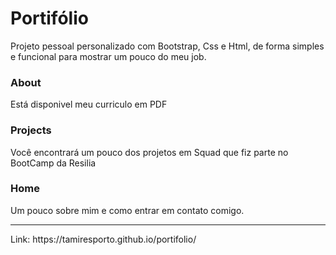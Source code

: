 # Portifólio
Projeto pessoal personalizado com Bootstrap, Css e Html, de forma simples e funcional para mostrar um pouco do meu job.

<h3>About</h3>
Está disponivel meu curriculo em PDF

<h3>Projects</h3>
Você encontrará um pouco dos projetos em Squad que fiz parte no BootCamp da Resilia

<h3>Home</h3>
Um pouco sobre mim e como entrar em contato comigo.

<hr>
Link: https://tamiresporto.github.io/portifolio/
